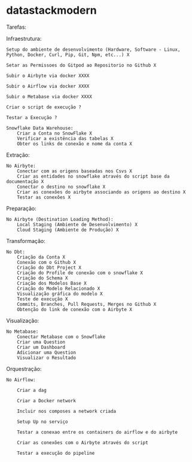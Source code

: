 # datastackmodern

Tarefas: 


Infraestrutura:

    Setup do ambiente de desenvolvimento (Hardware, Software - Linux, Python, Docker, Curl, Pip, Git, Npm, etc...) X

    Setar as Permissoes do Gitpod ao Repositorio no Github X

    Subir o Airbyte via docker XXXX

    Subir o Airflow via docker XXXX

    Subir o Metabase via docker XXXX

    Criar o script de execução ?

    Testar a Execução ?

    Snowflake Data Warehouse:
        Criar a Conta no SnowFlake X
        Verificar a existência das tabelas X
        Obter os links de conexão e nome da conta X

Extração:

    No Airbyte:
        Conectar com as origens baseadas nos Csvs X
        Criar as entidades no snowflake através do script base da documentação X
        Conectar o destino no snowflake X
        Criar as conexões do airbyte associando as origens ao destino X
        Testar as conexões X

Preparação:

    No Airbyte (Destination Loading Method):
        Local Staging (Ambiente de Desenvolvimento) X
        Cloud Staging (Ambiente de Produção) X

Transformação:

    No Dbt:
        Criação da Conta X
        Conexão com o Github X
        Criação do Dbt Project X
        Criação do Profile de conexão com o snowflake X
        Criação do Schema X
        Criação dos Modelos Base X
        Criação do Modelo Relacionado X
        Visualização gráfica do modelo X
        Teste de execução X
        Commits, Branches, Pull Requests, Merges no Github X
        Obtenção do link de conexão com o Airbyte X

Visualização:

    No Metabase:
        Conectar Metabase com o Snowflake
        Criar uma Question
        Criar um Dashboard
        Adicionar uma Question
        Visualizar o Resultado

Orquestração:

    No Airflow:

        Criar a dag

        Criar a Docker network

        Incluir nos composes a network criada

        Setup Up no serviço

        Testar a conexao entre os containers do airflow e do airbyte

        Criar as conexões com o Airbyte através do script

        Testar a execução do pipeline
